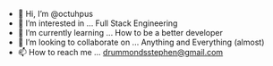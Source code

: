 - 👋 Hi, I’m @octuhpus
- 👀 I’m interested in ... Full Stack Engineering
- 🌱 I’m currently learning ... How to be a better developer
- 💞️ I’m looking to collaborate on ... Anything and Everything (almost)
- 📫 How to reach me ... drummondsstephen@gmail.com

<!---
octuhpus/octuhpus is a ✨ special ✨ repository because its `README.md` (this file) appears on your GitHub profile.
You can click the Preview link to take a look at your changes.
--->
